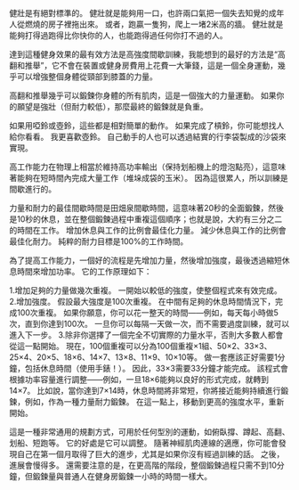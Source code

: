 健壯是有絕對標準的。
健壯就是能夠用一口，也許兩口氣把一個失去知覺的成年人從燃燒的房子裡拖出來。
或者，跑贏一隻狗，爬上一堵2米高的牆。
健壯就是能夠打得過跑得比你快你的人，也能跑得過任何你打不過的人。

達到這種健身效果的最有效方法是高強度間歇訓練，我能想到的最好的方法是“高翻和推舉”，它不會在裝置或健身房費用上花費一大筆錢，這是一個全身運動，幾乎可以增強整個身體從頸部到膝蓋的力量。

高翻和推舉幾乎可以鍛鍊你身體的所有肌肉，這是一個強大的力量運動。
如果你的願望是強壯（但耐力較低），那麼最終的鍛鍊就是負重。

如果用啞鈴或壺鈴，這些都是相對簡單的動作。
如果完成了槓鈴，你可能想找人給你看看。
我更喜歡壺鈴。
自己動手的人也可以透過結實的行李袋製成的沙袋來實現。

高工作能力在物理上相當於維持高功率輸出（保持划船機上的燈泡點亮），這意味著能夠在短時間內完成大量工作（堆垛成袋的玉米）。
因為這很累人，所以訓練是間歇進行的。

力量和耐力的最佳間歇時間是田畑泉間歇時間，這意味著20秒的全面鍛鍊，然後是10秒的休息，並在整個鍛鍊過程中重複這個順序；也就是說，大約有三分之二的時間在工作。
增加休息與工作的比例會最佳化力量。
減少休息與工作的比例會最佳化耐力。
純粹的耐力目標是100%的工作時間。

為了提高工作能力，一個好的流程是先增加力量，然後增加強度，最後透過縮短休息時間來增加功率。
它的工作原理如下：

1.增加足夠的力量做幾次重複。
一開始以較低的強度，使整個程式來有效完成。
2.增加強度。
假設最大強度是100次重複。
在中間有足夠的休息時間情況下，完成100次重複。
如果你願意，你可以花一整天的時間——例如，每天每小時做5次，直到你達到100次。
一旦你可以每隔一天做一次，而不需要過度訓練，就可以進入下一步。
3.除非你選擇了一個完全不切實際的力量水平，否則大多數人都會從這一點開始。
現在，100個重複可以分為100個重複×1組、50×2、33×3、25×4、20×5、18×6、14×7、13×8、11×9、10×10等。
做一套應該正好需要1分鐘，包括休息時間（使用手錶！）。
因此，33×3需要33分鐘才能完成。
該程式會根據功率容量進行調整——例如，一旦18×6能夠以良好的形式完成，就轉到14×7。
比如說，當你達到7×14時，休息時間將非常短，你將接近能夠持續進行鍛鍊，例如，作為一種力量耐力鍛鍊。
在這一點上，移動到更高的強度水平，重新開始。

這是一種非常通用的規劃方式，可用於任何型別的運動，如俯臥撐、蹲起、高翻、划船、短跑等。
它的好處是它可以調整。
隨著神經肌肉連線的適應，你可能會發現自己在第一個月取得了巨大的進步，尤其是如果你沒有經過訓練的話。
之後，進展會慢得多。
還需要注意的是，在更高階的階段，整個鍛鍊過程只需不到10分鐘，但鍛鍊量與普通人在健身房鍛鍊一小時的時間一樣大。